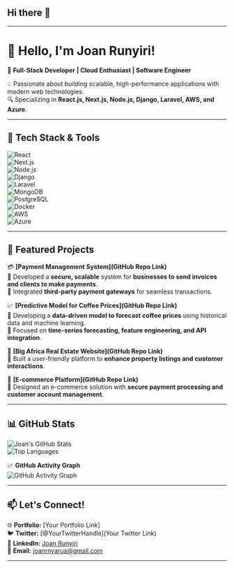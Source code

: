 ## Hi there 👋  

<!--  
**joanrunyiri/joanrunyiri** is a ✨ _special_ ✨ repository because its `README.md` (this file) appears on your GitHub profile.  

Here are some ideas to get you started:  

- 🔭 I’m working on **my predictive model for coffee prices**  
- 🌱 I’m currently learning **advanced cloud computing & DevOps**  
- 👯 I’m looking to collaborate on **open-source projects in fintech & web development**  
- 🤔 I’m looking for help with **high-performance system architecture**  
- 💬 Ask me about **full-stack development, cloud computing, and API integrations**  
- 📫 How to reach me: **[joanrnyarua@gmail.com](mailto:joanrnyarua@gmail.com)**  
- 😄 Pronouns: **She/Her**  
- ⚡ Fun fact: **I enjoy solving coding challenges & building automation scripts!**  
-->  

---

# 👋 **Hello, I'm Joan Runyiri!**  

🚀 **Full-Stack Developer | Cloud Enthusiast | Software Engineer**  

💡 Passionate about building scalable, high-performance applications with modern web technologies.  
🔍 Specializing in **React.js, Next.js, Node.js, Django, Laravel, AWS, and Azure**.  

---

## 🔧 Tech Stack & Tools  
![React](https://img.shields.io/badge/-React-61DAFB?style=flat-square&logo=react&logoColor=white)  
![Next.js](https://img.shields.io/badge/-Next.js-000000?style=flat-square&logo=nextdotjs&logoColor=white)  
![Node.js](https://img.shields.io/badge/-Node.js-339933?style=flat-square&logo=node.js&logoColor=white)  
![Django](https://img.shields.io/badge/-Django-092E20?style=flat-square&logo=django&logoColor=white)  
![Laravel](https://img.shields.io/badge/-Laravel-FF2D20?style=flat-square&logo=laravel&logoColor=white)  
![MongoDB](https://img.shields.io/badge/-MongoDB-47A248?style=flat-square&logo=mongodb&logoColor=white)  
![PostgreSQL](https://img.shields.io/badge/-PostgreSQL-336791?style=flat-square&logo=postgresql&logoColor=white)  
![Docker](https://img.shields.io/badge/-Docker-2496ED?style=flat-square&logo=docker&logoColor=white)  
![AWS](https://img.shields.io/badge/-AWS-FF9900?style=flat-square&logo=amazonaws&logoColor=white)  
![Azure](https://img.shields.io/badge/-Microsoft%20Azure-0089D6?style=flat-square&logo=microsoft-azure&logoColor=white)  

---

## 📌 Featured Projects  

💳 **[Payment Management System](GitHub Repo Link)**  
🔹 Developed a **secure, scalable** system for **businesses to send invoices and clients to make payments**.  
🔹 Integrated **third-party payment gateways** for seamless transactions.  

📈 **[Predictive Model for Coffee Prices](GitHub Repo Link)**  
🔹 Developing a **data-driven model to forecast coffee prices** using historical data and machine learning.  
🔹 Focused on **time-series forecasting, feature engineering, and API integration**.  

🏡 **[Big Africa Real Estate Website](GitHub Repo Link)**  
🔹 Built a user-friendly platform to **enhance property listings and customer interactions**.  

🛒 **[E-commerce Platform](GitHub Repo Link)**  
🔹 Designed an e-commerce solution with **secure payment processing and customer account management**.  

---

## 📊 GitHub Stats  
![Joan's GitHub Stats](https://github-readme-stats.vercel.app/api?username=JoanRunyiri&show_icons=true&theme=dark)  
![Top Languages](https://github-readme-stats.vercel.app/api/top-langs/?username=JoanRunyiri&layout=compact&theme=dark)  

📈 **GitHub Activity Graph**  
![GitHub Activity Graph](https://github-readme-activity-graph.cyclic.app/graph?username=JoanRunyiri&theme=react)  

---

## 📫 Let's Connect!  
🌐 **Portfolio:** [Your Portfolio Link]  
🐦 **Twitter:** [@YourTwitterHandle](Your Twitter Link)  
💼 **LinkedIn:** [Joan Runyiri](https://www.linkedin.com/in/joanrunyiri/)  
📧 **Email:** [joanrnyarua@gmail.com](mailto:joanrnyarua@gmail.com)  

---

